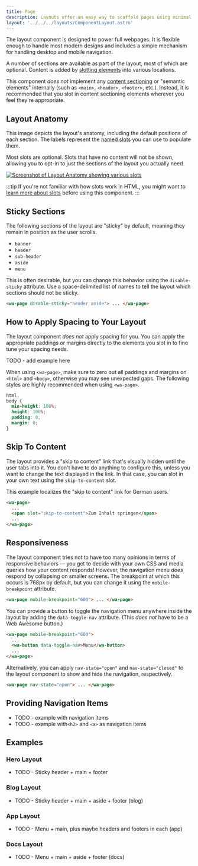 ```yaml
---
title: Page
description: Layouts offer an easy way to scaffold pages using minimal markup.
layout: '../../../layouts/ComponentLayout.astro'
---
```


The layout component is designed to power full webpages. It is flexible enough to handle most modern designs and includes a simple mechanism for handling desktop and mobile navigation.

A number of sections are available as part of the layout, most of which are optional. Content is added by [slotting elements](/getting-started/usage/#slots) into various locations.

This component _does not_ implement any [content sectioning](https://developer.mozilla.org/en-US/docs/Web/HTML/Element#content_sectioning) or "semantic elements" internally (such as `<main>`, `<header>`, `<footer>`, etc.). Instead, it is recommended that you slot in content sectioning elements wherever you feel they're appropriate.

## Layout Anatomy

This image depicts the layout's anatomy, including the default positions of each section. The labels represent the [named slots](#slots) you can use to populate them.

Most slots are optional. Slots that have no content will not be shown, allowing you to opt-in to just the sections of the layout you actually need.

[![Screenshot of Layout Anatomy showing various slots](/assets/images/layout.png)](/assets/images/layout.png)

:::tip
If you're not familiar with how slots work in HTML, you might want to [learn more about slots](/getting-started/usage/#slots) before using this component.
:::

## Sticky Sections

The following sections of the layout are "sticky" by default, meaning they remain in position as the user scrolls.

- `banner`
- `header`
- `sub-header`
- `aside`
- `menu`

This is often desirable, but you can change this behavior using the `disable-sticky` attribute. Use a space-delimited list of names to tell the layout which sections should not be sticky.

```html
<wa-page disable-sticky="header aside"> ... </wa-page>
```

## How to Apply Spacing to Your Layout

The layout component _does not_ apply spacing for you. You can apply the appropriate paddings or margins directly to the elements you slot in to fine tune your spacing needs.

TODO - add example here

When using `<wa-page>`, make sure to zero out all paddings and margins on `<html>` and `<body>`, otherwise you may see unexpected gaps. The following styles are highly recommended when using `<wa-page>`.

```css
html,
body {
  min-height: 100%;
  height: 100%;
  padding: 0;
  margin: 0;
}
```

## Skip To Content

The layout provides a "skip to content" link that's visually hidden until the user tabs into it. You don't have to do anything to configure this, unless you want to change the text displayed in the link. In that case, you can slot in your own text using the `skip-to-content` slot.

This example localizes the "skip to content" link for German users.

```html
<wa-page>
  ...
  <span slot="skip-to-content">Zum Inhalt springen</span>
  ...
</wa-page>
```

## Responsiveness

The layout component tries not to have too many opinions in terms of responsive behaviors — you get to decide with your own CSS and media queries how your content responds! However, the navigation menu _does_ respond by collapsing on smaller screens. The breakpoint at which this occurs is 768px by default, but you can change it using the `mobile-breakpoint` attribute.

```html
<wa-page mobile-breakpoint="600"> ... </wa-page>
```

You can provide a button to toggle the navigation menu anywhere inside the layout by adding the `data-toggle-nav` attribute. (This _does not_ have to be a Web Awesome button.)

```html
<wa-page mobile-breakpoint="600">
  ...
  <wa-button data-toggle-nav>Menu</wa-button>
  ...
</wa-page>
```

Alternatively, you can apply `nav-state="open"` and `nav-state="closed"` to the layout component to show and hide the navigation, respectively.

```html
<wa-page nav-state="open"> ... </wa-page>
```

## Providing Navigation Items

- TODO - example with navigation items
- TODO - example with`<h2>` and `<a>` as navigation items

## Examples

### Hero Layout

- TODO - Sticky header + main + footer

### Blog Layout

- TODO - Sticky header + main + aside + footer (blog)

### App Layout

- TODO - Menu + main, plus maybe headers and footers in each (app)

### Docs Layout

- TODO - Menu + main + aside + footer (docs)
